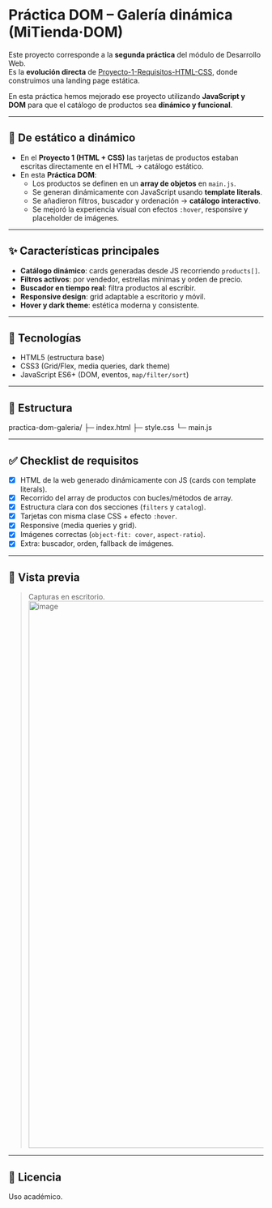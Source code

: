 # Práctica DOM – Galería dinámica (MiTienda·DOM)

Este proyecto corresponde a la **segunda práctica** del módulo de Desarrollo Web.  
Es la **evolución directa** de [Proyecto-1-Requisitos-HTML-CSS](../Proyecto-1-Requisitos-HTML-CSS), donde construimos una landing page estática.  

En esta práctica hemos mejorado ese proyecto utilizando **JavaScript y DOM** para que el catálogo de productos sea **dinámico y funcional**.

---

## 🔮 De estático a dinámico
- En el **Proyecto 1 (HTML + CSS)** las tarjetas de productos estaban escritas directamente en el HTML → catálogo estático.
- En esta **Práctica DOM**:
  - Los productos se definen en un **array de objetos** en `main.js`.
  - Se generan dinámicamente con JavaScript usando **template literals**.
  - Se añadieron filtros, buscador y ordenación → **catálogo interactivo**.
  - Se mejoró la experiencia visual con efectos `:hover`, responsive y placeholder de imágenes.

---

## ✨ Características principales
- **Catálogo dinámico**: cards generadas desde JS recorriendo `products[]`.
- **Filtros activos**: por vendedor, estrellas mínimas y orden de precio.
- **Buscador en tiempo real**: filtra productos al escribir.
- **Responsive design**: grid adaptable a escritorio y móvil.
- **Hover y dark theme**: estética moderna y consistente.
---

## 🧩 Tecnologías
- HTML5 (estructura base)
- CSS3 (Grid/Flex, media queries, dark theme)
- JavaScript ES6+ (DOM, eventos, `map/filter/sort`)

---

## 📁 Estructura
practica-dom-galeria/
├─ index.html
├─ style.css
└─ main.js


---

## ✅ Checklist de requisitos
- [x] HTML de la web generado dinámicamente con JS (cards con template literals).
- [x] Recorrido del array de productos con bucles/métodos de array.
- [x] Estructura clara con dos secciones (`filters` y `catalog`).
- [x] Tarjetas con misma clase CSS + efecto `:hover`.
- [x] Responsive (media queries y grid).
- [x] Imágenes correctas (`object-fit: cover`, `aspect-ratio`).
- [x] Extra: buscador, orden, fallback de imágenes.

---

## 📸 Vista previa
> Capturas en escritorio.
> <img width="1919" height="1079" alt="image" src="https://github.com/user-attachments/assets/ff90af39-99d0-4a09-8aa4-d67d498f42be" />




---

## 📜 Licencia
Uso académico.
